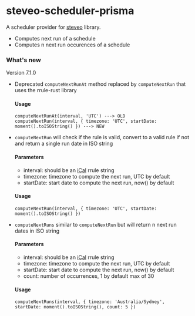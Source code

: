 # steveo-scheduler-prisma

A scheduler provider for [steveo](https://github.com/ordermentum/steveo) library.

- Computes next run of a schedule
- Computes n next run occurences of a schedule

### What's new
Version 7.1.0

- Deprecated `computeNextRunAt` method replaced by `computeNextRun` that uses the rrule-rust library
    #### Usage
    ```
    computeNextRunAt(interval, 'UTC') ---> OLD
    computeNextRun(interval, { timezone: 'UTC', startDate: moment().toISOString() }) ---> NEW
    ```
- `computeNextRun` will check if the rule is valid, convert to a valid rule if not and return a single run date in ISO string
    #### Parameters
     - interval: should be an [iCal](https://icalendar.org/rrule-tool.html) rrule string
     - timezone: timezone to compute the next run, UTC by default
     - startDate: start date to compute the next run, now() by default
    #### Usage
    ```
    computeNextRun(interval, { timezone: 'UTC', startDate: moment().toISOString() })
    ```
- `computeNextRuns` similar to `computeNextRun` but will return n next run dates in ISO string
    #### Parameters
     - interval: should be an [iCal](https://icalendar.org/rrule-tool.html) rrule string
     - timezone: timezone to compute the next run, UTC by default
     - startDate: start date to compute the next run, now() by default
     - count: number of occurrences, 1 by default max of 30
    #### Usage
    ```
    computeNextRuns(interval, { timezone: 'Australia/Sydney', startDate: moment().toISOString(), count: 5 })
    ```